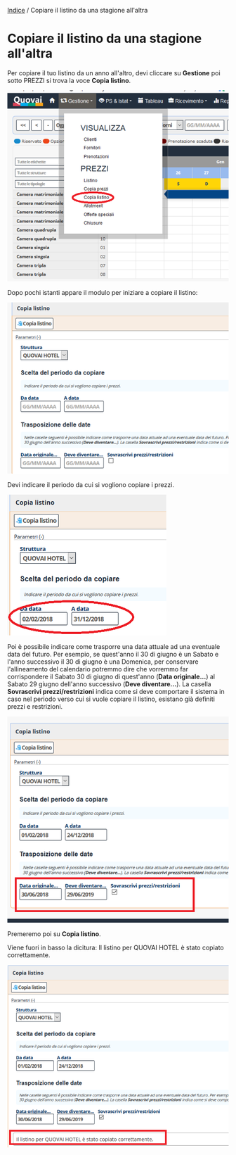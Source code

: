 [Indice](index.html) / Copiare il listino da una stagione all'altra

# Copiare il listino da una stagione all'altra

Per copiare il tuo listino da un anno all'altro, devi cliccare su **Gestione** poi sotto PREZZI si trova la voce **Copia listino**.

![](images/listino-001.png)

Dopo pochi istanti appare il modulo per iniziare a copiare il listino: 

![](images/listino-002.png) 

Devi indicare il periodo da cui si vogliono copiare i prezzi.

![](images/listino-003.png) 

Poi è possibile indicare come trasporre una data attuale ad una eventuale data del futuro. Per esempio, se quest'anno il 30 di giugno  è un Sabato e l'anno successivo il 30 di giugno è una Domenica, per conservare l'allineamento del calendario potremmo dire che vorremmo far corrispondere il Sabato 30 di giugno di quest'anno (**Data originale...**) al Sabato 29 giugno dell'anno successivo (**Deve diventare...**). La casella **Sovrascrivi prezzi/restrizioni** indica come si deve comportare il sistema in caso nel periodo verso cui si vuole copiare il listino, esistano già definiti prezzi e restrizioni. 

![](images/listino-004.png) 

Premeremo poi su **Copia listino**.

Viene fuori in basso la dicitura: Il listino per QUOVAI HOTEL è stato copiato correttamente.

![](images/listino-005.png) 